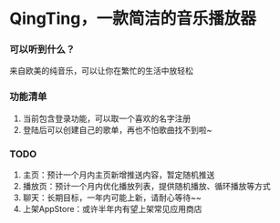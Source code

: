 # QingTing，一款简洁的音乐播放器

### 可以听到什么？

来自欧美的纯音乐，可以让你在繁忙的生活中放轻松

### 功能清单

1. 当前包含登录功能，可以取一个喜欢的名字注册
2. 登陆后可以创建自己的歌单，再也不怕歌曲找不到啦~

### TODO

1. 主页：预计一个月内主页新增推送内容，暂定随机推送
2. 播放页：预计一个月内优化播放列表，提供随机播放、循环播放等方式
3. 聊天：长期目标，一年内可能上新，请耐心等待~~
4. 上架AppStore：或许半年内有望上架常见应用商店



